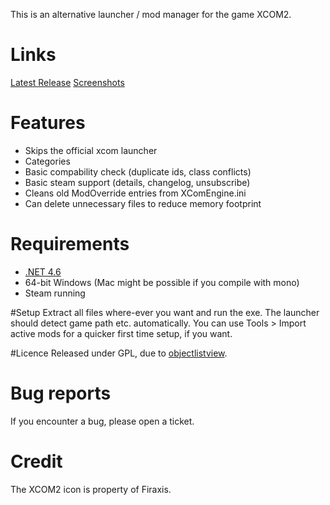 This is an alternative launcher / mod manager for the game XCOM2.

# Links
[Latest Release](https://github.com/aEnigmatic/xcom2-launcher/releases/latest)
[Screenshots](http://imgur.com/a/wcpey)


# Features

* Skips the official xcom launcher
* Categories
* Basic compability check (duplicate ids, class conflicts)
* Basic steam support (details, changelog, unsubscribe)
* Cleans old ModOverride entries from XComEngine.ini
* Can delete unnecessary files to reduce memory footprint 

# Requirements
* [.NET 4.6](https://www.microsoft.com/de-de/download/details.aspx?id=49981)
* 64-bit Windows (Mac might be possible if you compile with mono)
* Steam running

#Setup
Extract all files where-ever you want and run the exe. The launcher should detect game path etc. automatically.
You can use Tools > Import active mods for a quicker first time setup, if you want.

#Licence
Released under GPL, due to [objectlistview](http://objectlistview.sourceforge.net/cs/index.html).

# Bug reports
If you encounter a bug, please open a ticket.

# Credit
The XCOM2 icon is property of Firaxis.